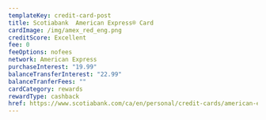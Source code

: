 ```yaml
---
templateKey: credit-card-post
title: Scotiabank  American Express® Card
cardImage: /img/amex_red_eng.png
creditScore: Excellent
fee: 0
feeOptions: nofees
network: American Express
purchaseInterest: "19.99"
balanceTransferInterest: "22.99"
balanceTranferFees: ""
cardCategory: rewards
rewardType: cashback
href: https://www.scotiabank.com/ca/en/personal/credit-cards/american-express/no-fee-amex-card.html?cid=a-27077b-23274c-
---
```

